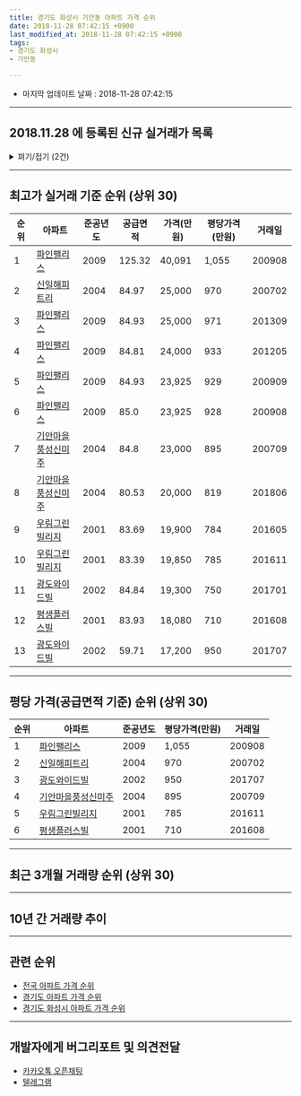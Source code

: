 ```yaml
---
title: 경기도 화성시 기안동 아파트 가격 순위
date: 2018-11-28 07:42:15 +0900
last_modified_at: 2018-11-28 07:42:15 +0900
tags:
- 경기도 화성시
- 기안동

---
```


* 마지막 업데이트 날짜 : 2018-11-28 07:42:15

---

## 2018.11.28 에 등록된 신규 실거래가 목록

<details>
<summary>펴기/접기 (2건)</summary>
<div markdown="1">

|아파트|준공년도|공급면적|가격(만원)|평당가격(만원)|거래일|
|---|---|---|---|---|---|
|[우림그린빌리지](https://search.naver.com/search.naver?query=%EA%B2%BD%EA%B8%B0%EB%8F%84+%ED%99%94%EC%84%B1%EC%8B%9C+%EA%B8%B0%EC%95%88%EB%8F%99+%EC%9A%B0%EB%A6%BC%EA%B7%B8%EB%A6%B0%EB%B9%8C%EB%A6%AC%EC%A7%80)|2001|83.39|16,800|664|<span style="color:red">201811</span>|
|[우림그린빌리지](https://search.naver.com/search.naver?query=%EA%B2%BD%EA%B8%B0%EB%8F%84+%ED%99%94%EC%84%B1%EC%8B%9C+%EA%B8%B0%EC%95%88%EB%8F%99+%EC%9A%B0%EB%A6%BC%EA%B7%B8%EB%A6%B0%EB%B9%8C%EB%A6%AC%EC%A7%80)|2001|83.39|17,000|672|<span style="color:red">201810</span>|


</div>
</details>

---

## 최고가 실거래 기준 순위 (상위 30)


|순위|아파트|준공년도|공급면적|가격(만원)|평당가격(만원)|거래일|
|---|---|---|---|---|---|---|
|1|[파인팰리스](https://search.naver.com/search.naver?query=%EA%B2%BD%EA%B8%B0%EB%8F%84+%ED%99%94%EC%84%B1%EC%8B%9C+%EA%B8%B0%EC%95%88%EB%8F%99+%ED%8C%8C%EC%9D%B8%ED%8C%B0%EB%A6%AC%EC%8A%A4)|2009|125.32|40,091|1,055|200908|
|2|[신일해피트리](https://search.naver.com/search.naver?query=%EA%B2%BD%EA%B8%B0%EB%8F%84+%ED%99%94%EC%84%B1%EC%8B%9C+%EA%B8%B0%EC%95%88%EB%8F%99+%EC%8B%A0%EC%9D%BC%ED%95%B4%ED%94%BC%ED%8A%B8%EB%A6%AC)|2004|84.97|25,000|970|200702|
|3|[파인팰리스](https://search.naver.com/search.naver?query=%EA%B2%BD%EA%B8%B0%EB%8F%84+%ED%99%94%EC%84%B1%EC%8B%9C+%EA%B8%B0%EC%95%88%EB%8F%99+%ED%8C%8C%EC%9D%B8%ED%8C%B0%EB%A6%AC%EC%8A%A4)|2009|84.93|25,000|971|201309|
|4|[파인팰리스](https://search.naver.com/search.naver?query=%EA%B2%BD%EA%B8%B0%EB%8F%84+%ED%99%94%EC%84%B1%EC%8B%9C+%EA%B8%B0%EC%95%88%EB%8F%99+%ED%8C%8C%EC%9D%B8%ED%8C%B0%EB%A6%AC%EC%8A%A4)|2009|84.81|24,000|933|201205|
|5|[파인팰리스](https://search.naver.com/search.naver?query=%EA%B2%BD%EA%B8%B0%EB%8F%84+%ED%99%94%EC%84%B1%EC%8B%9C+%EA%B8%B0%EC%95%88%EB%8F%99+%ED%8C%8C%EC%9D%B8%ED%8C%B0%EB%A6%AC%EC%8A%A4)|2009|84.93|23,925|929|200909|
|6|[파인팰리스](https://search.naver.com/search.naver?query=%EA%B2%BD%EA%B8%B0%EB%8F%84+%ED%99%94%EC%84%B1%EC%8B%9C+%EA%B8%B0%EC%95%88%EB%8F%99+%ED%8C%8C%EC%9D%B8%ED%8C%B0%EB%A6%AC%EC%8A%A4)|2009|85.0|23,925|928|200908|
|7|[기안마을풍성신미주](https://search.naver.com/search.naver?query=%EA%B2%BD%EA%B8%B0%EB%8F%84+%ED%99%94%EC%84%B1%EC%8B%9C+%EA%B8%B0%EC%95%88%EB%8F%99+%EA%B8%B0%EC%95%88%EB%A7%88%EC%9D%84%ED%92%8D%EC%84%B1%EC%8B%A0%EB%AF%B8%EC%A3%BC)|2004|84.8|23,000|895|200709|
|8|[기안마을풍성신미주](https://search.naver.com/search.naver?query=%EA%B2%BD%EA%B8%B0%EB%8F%84+%ED%99%94%EC%84%B1%EC%8B%9C+%EA%B8%B0%EC%95%88%EB%8F%99+%EA%B8%B0%EC%95%88%EB%A7%88%EC%9D%84%ED%92%8D%EC%84%B1%EC%8B%A0%EB%AF%B8%EC%A3%BC)|2004|80.53|20,000|819|201806|
|9|[우림그린빌리지](https://search.naver.com/search.naver?query=%EA%B2%BD%EA%B8%B0%EB%8F%84+%ED%99%94%EC%84%B1%EC%8B%9C+%EA%B8%B0%EC%95%88%EB%8F%99+%EC%9A%B0%EB%A6%BC%EA%B7%B8%EB%A6%B0%EB%B9%8C%EB%A6%AC%EC%A7%80)|2001|83.69|19,900|784|201605|
|10|[우림그린빌리지](https://search.naver.com/search.naver?query=%EA%B2%BD%EA%B8%B0%EB%8F%84+%ED%99%94%EC%84%B1%EC%8B%9C+%EA%B8%B0%EC%95%88%EB%8F%99+%EC%9A%B0%EB%A6%BC%EA%B7%B8%EB%A6%B0%EB%B9%8C%EB%A6%AC%EC%A7%80)|2001|83.39|19,850|785|201611|
|11|[광도와이드빌](https://search.naver.com/search.naver?query=%EA%B2%BD%EA%B8%B0%EB%8F%84+%ED%99%94%EC%84%B1%EC%8B%9C+%EA%B8%B0%EC%95%88%EB%8F%99+%EA%B4%91%EB%8F%84%EC%99%80%EC%9D%B4%EB%93%9C%EB%B9%8C)|2002|84.84|19,300|750|201701|
|12|[평생플러스빌](https://search.naver.com/search.naver?query=%EA%B2%BD%EA%B8%B0%EB%8F%84+%ED%99%94%EC%84%B1%EC%8B%9C+%EA%B8%B0%EC%95%88%EB%8F%99+%ED%8F%89%EC%83%9D%ED%94%8C%EB%9F%AC%EC%8A%A4%EB%B9%8C)|2001|83.93|18,080|710|201608|
|13|[광도와이드빌](https://search.naver.com/search.naver?query=%EA%B2%BD%EA%B8%B0%EB%8F%84+%ED%99%94%EC%84%B1%EC%8B%9C+%EA%B8%B0%EC%95%88%EB%8F%99+%EA%B4%91%EB%8F%84%EC%99%80%EC%9D%B4%EB%93%9C%EB%B9%8C)|2002|59.71|17,200|950|201707|


---

## 평당 가격(공급면적 기준) 순위 (상위 30)


|순위|아파트|준공년도|평당가격(만원)|거래일|
|---|---|---|---|---|
|1|[파인팰리스](https://search.naver.com/search.naver?query=%EA%B2%BD%EA%B8%B0%EB%8F%84+%ED%99%94%EC%84%B1%EC%8B%9C+%EA%B8%B0%EC%95%88%EB%8F%99+%ED%8C%8C%EC%9D%B8%ED%8C%B0%EB%A6%AC%EC%8A%A4)|2009|1,055|200908|
|2|[신일해피트리](https://search.naver.com/search.naver?query=%EA%B2%BD%EA%B8%B0%EB%8F%84+%ED%99%94%EC%84%B1%EC%8B%9C+%EA%B8%B0%EC%95%88%EB%8F%99+%EC%8B%A0%EC%9D%BC%ED%95%B4%ED%94%BC%ED%8A%B8%EB%A6%AC)|2004|970|200702|
|3|[광도와이드빌](https://search.naver.com/search.naver?query=%EA%B2%BD%EA%B8%B0%EB%8F%84+%ED%99%94%EC%84%B1%EC%8B%9C+%EA%B8%B0%EC%95%88%EB%8F%99+%EA%B4%91%EB%8F%84%EC%99%80%EC%9D%B4%EB%93%9C%EB%B9%8C)|2002|950|201707|
|4|[기안마을풍성신미주](https://search.naver.com/search.naver?query=%EA%B2%BD%EA%B8%B0%EB%8F%84+%ED%99%94%EC%84%B1%EC%8B%9C+%EA%B8%B0%EC%95%88%EB%8F%99+%EA%B8%B0%EC%95%88%EB%A7%88%EC%9D%84%ED%92%8D%EC%84%B1%EC%8B%A0%EB%AF%B8%EC%A3%BC)|2004|895|200709|
|5|[우림그린빌리지](https://search.naver.com/search.naver?query=%EA%B2%BD%EA%B8%B0%EB%8F%84+%ED%99%94%EC%84%B1%EC%8B%9C+%EA%B8%B0%EC%95%88%EB%8F%99+%EC%9A%B0%EB%A6%BC%EA%B7%B8%EB%A6%B0%EB%B9%8C%EB%A6%AC%EC%A7%80)|2001|785|201611|
|6|[평생플러스빌](https://search.naver.com/search.naver?query=%EA%B2%BD%EA%B8%B0%EB%8F%84+%ED%99%94%EC%84%B1%EC%8B%9C+%EA%B8%B0%EC%95%88%EB%8F%99+%ED%8F%89%EC%83%9D%ED%94%8C%EB%9F%AC%EC%8A%A4%EB%B9%8C)|2001|710|201608|


---

## 최근 3개월 거래량 순위 (상위 30)


<div style="width:100%;">
    <canvas id="deal_count_ranking" height="250"></canvas>
</div>


<script>
new Chart(document.getElementById("deal_count_ranking"), {
    type: 'horizontalBar',
    data: {
        labels: ['신일해피트리', '기안마을풍성신미주', '우림그린빌리지', '광도와이드빌', '파인팰리스', '평생플러스빌'],
        datasets: [{
            label: '실거래 수',
            data: [10, 7, 7, 4, 3, 1],
            borderColor: "rgba(255, 0, 128, 1)",
            backgroundColor: "rgba(255, 0, 128, 0.5)",
            fill: false,
        }]
    },
    options: {
        responsive: true,
        title: {
            display: true,
            text: '최근 3개월 거래량 순위'
        },
        tooltips: {
            mode: 'index',
            intersect: false,
            callbacks: {
                title: function(tooltipItems, data) {
                    return "실거래 수:";
                },
                label: function(tooltipItem, data) {
                    return data.labels[tooltipItem.index] + ": " + tooltipItem.xLabel;
                }
            }
        },
        hover: {
            mode: 'nearest',
            intersect: true
        },
        scales: {
            xAxes: [{
                display: true,
                scaleLabel: {
                    display: true,
                    labelString: '실거래 수'
                },
                ticks: {
                    suggestedMin: 0,
                }
            }],
            yAxes: [{
                display: true,
                ticks: {
                    autoSkip: false,
                    callback: function(value, index, values) {
                        if (value.length > 15)
                            return value.substr(0, 13) + "...";
                        else
                            return value;
                    }
                },
                scaleLabel: {
                    display: false,
                }
            }]
        }
    }
});

</script>


---

## 10년 간 거래량 추이


<div style="width:100%;">
    <canvas id="deal_progress" height="250"></canvas>
</div>

<script>
new Chart(document.getElementById("deal_progress"), {
    type: 'line',
    data: {
        labels: ['200811','200812','200901','200902','200903','200904','200905','200906','200907','200908','200909','200910','200911','200912','201001','201002','201003','201004','201005','201006','201007','201008','201009','201010','201011','201012','201101','201102','201103','201104','201105','201106','201107','201108','201109','201110','201111','201112','201201','201202','201203','201204','201205','201206','201207','201208','201209','201210','201211','201212','201301','201302','201303','201304','201305','201306','201307','201308','201309','201310','201311','201312','201401','201402','201403','201404','201405','201406','201407','201408','201409','201410','201411','201412','201501','201502','201503','201504','201505','201506','201507','201508','201509','201510','201511','201512','201601','201602','201603','201604','201605','201606','201607','201608','201609','201610','201611','201612','201701','201702','201703','201704','201705','201706','201707','201708','201709','201710','201711','201712','201801','201802','201803','201804','201805','201806','201807','201808','201809','201810','201811'],
        datasets: [{
            label: '실거래 수',
            pointRadius: 1,
            data: [6, 7, 20, 27, 31, 47, 44, 47, 55, 45, 83, 25, 8, 24, 22, 22, 28, 20, 21, 12, 25, 30, 32, 55, 28, 31, 46, 38, 52, 28, 17, 24, 22, 36, 29, 25, 17, 7, 17, 15, 20, 20, 5, 12, 12, 13, 18, 30, 18, 12, 16, 11, 22, 25, 29, 28, 14, 25, 28, 35, 23, 21, 30, 25, 35, 29, 25, 22, 30, 21, 37, 34, 21, 22, 30, 22, 42, 38, 38, 44, 55, 22, 34, 47, 25, 20, 13, 18, 21, 28, 27, 26, 24, 28, 31, 37, 15, 18, 11, 15, 20, 18, 16, 20, 11, 22, 24, 8, 22, 16, 14, 17, 23, 12, 18, 15, 15, 16, 16, 9, 7],
            borderColor: "rgba(255, 201, 14, 1)",
            backgroundColor: "rgba(255, 201, 14, 0.5)",
            fill: true,
        }]
    },
    options: {
        responsive: true,
        title: {
            display: true,
            text: '10년간 거래량 추이'
        },
        tooltips: {
            mode: 'index',
            intersect: false,
        },
        hover: {
            mode: 'nearest',
            intersect: true
        },
        scales: {
            xAxes: [{
                display: true,
                scaleLabel: {
                    display: true,
                    labelString: '년/월'
                }
            }],
            yAxes: [{
                display: true,
                ticks: {
                    suggestedMin: 0,
                },
                scaleLabel: {
                    display: true,
                    labelString: '실거래 수'
                }
            }]
        }
    }
});

</script>


---

## 관련 순위

- [전국 아파트 가격 순위](https://inasie.github.io/apt-ranking/전국)
- [경기도 아파트 가격 순위](https://inasie.github.io/apt-ranking/경기도)
- [경기도 화성시 아파트 가격 순위](https://inasie.github.io/apt-ranking/경기도-화성시)


---

## 개발자에게 버그리포트 및 의견전달

- [카카오톡 오픈채팅](https://open.kakao.com/o/gLJUAP4)
- [텔레그램](https://t.me/inasie)

